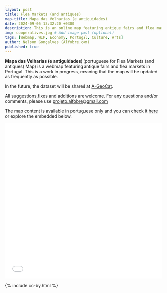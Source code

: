 ```yaml
---
layout: post
title: Flea Markets (and antiques)
map-title: Mapa das Velharias (e antiguidades)
date: 2024-09-05 13:32:20 +0300
description: This is an online map featuring antique fairs and flea markets in Portugal. # Add post description (optional)
img: cooperatives.jpg # Add image post (optional)
tags: [Webmap, WIP, Economy, Portugal, Culture, Arts]
author: Nelson Gonçalves (Alfobre.com) 
published: true
---
```


**Mapa das Velharias (e antiguidades)** (portuguese for Flea Markets (and antiques) Map) is a webmap featuring antique fairs and flea markets in Portugal. This is a work in progress, meaning that the map will be updated as frequently as possible.

In the future, the dataset will be shared at [A-GeoCat](https://a-geocat.alfobre.com/).

All suggestions,fixes and additions are welcome. For any questions and/or comments, please use projeto.alfobre@gmail.com

The map content is available in portuguese only and you can check it [here](https://umap.openstreetmap.fr/en/map/mapa-das-velharias-e-antiguidades_1110497#7/39.893/-6.460) or explore the embedded below.


<iframe width="100%" height="500px" frameborder="0" allowfullscreen allow="geolocation" src="//umap.openstreetmap.fr/en/map/mapa-das-velharias-e-antiguidades_1110497?scaleControl=false&miniMap=false&scrollWheelZoom=true&zoomControl=false&editMode=disabled&moreControl=true&searchControl=null&tilelayersControl=null&embedControl=false&datalayersControl=true&onLoadPanel=undefined&captionBar=false&captionMenus=true&measureControl=false&fullscreenControl=null&editinosmControl=false"></iframe>


{% include cc-by.html %}
